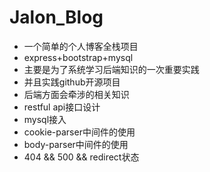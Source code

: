 # Jalon_Blog
- 一个简单的个人博客全栈项目
- express+bootstrap+mysql
- 主要是为了系统学习后端知识的一次重要实践
- 并且实践github开源项目
- 后端方面会牵涉的相关知识
- restful api接口设计
- mysql接入
- cookie-parser中间件的使用
- body-parser中间件的使用
- 404 && 500 && redirect状态

